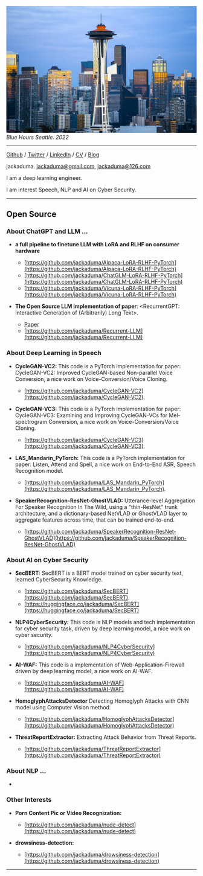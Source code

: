 ![](images/cover_4.jpeg)
*Blue Hours Seattle. 2022*

---


[Github](https://github.com/jackaduma) / [Twitter](https://twitter.com/jackaduma) / [LinkedIn]() / [CV](cv.pdf) / [Blog]()

jackaduma. jackaduma@gmail.com, jackaduma@126.com

I am a deep learning engineer.

I am interest Speech, NLP and AI on Cyber Security.


-----

## **Open Source**

### **About ChatGPT and LLM ...**

* **a full pipeline to finetune LLM with LoRA and RLHF on consumer hardware**
  * [https://github.com/jackaduma/Alpaca-LoRA-RLHF-PyTorch](https://github.com/jackaduma/Alpaca-LoRA-RLHF-PyTorch)
  * [https://github.com/jackaduma/ChatGLM-LoRA-RLHF-PyTorch](https://github.com/jackaduma/ChatGLM-LoRA-RLHF-PyTorch)
  * [https://github.com/jackaduma/Vicuna-LoRA-RLHF-PyTorch](https://github.com/jackaduma/Vicuna-LoRA-RLHF-PyTorch)

* **The Open Source LLM implementation of paper**: <RecurrentGPT: Interactive Generation of (Arbitrarily) Long Text>. 
  * [Paper](https://arxiv.org/pdf/2305.13304v1.pdf)
  * [https://github.com/jackaduma/Recurrent-LLM](https://github.com/jackaduma/Recurrent-LLM)

### **About Deep Learning in Speech**

* **CycleGAN-VC2:** This code is a PyTorch implementation for paper: CycleGAN-VC2: Improved CycleGAN-based Non-parallel Voice Conversion, a nice work on Voice-Conversion/Voice Cloning.
  * [https://github.com/jackaduma/CycleGAN-VC2](https://github.com/jackaduma/CycleGAN-VC2).

* **CycleGAN-VC3:** This code is a PyTorch implementation for paper: CycleGAN-VC3: Examining and Improving CycleGAN-VCs for Mel-spectrogram Conversion, a nice work on Voice-Conversion/Voice Cloning.
  * [https://github.com/jackaduma/CycleGAN-VC3](https://github.com/jackaduma/CycleGAN-VC3). 

* **LAS_Mandarin_PyTorch:** This code is a PyTorch implementation for paper: Listen, Attend and Spell, a nice work on End-to-End ASR, Speech Recognition model.
  * [https://github.com/jackaduma/LAS_Mandarin_PyTorch](https://github.com/jackaduma/LAS_Mandarin_PyTorch). 
* **SpeakerRecognition-ResNet-GhostVLAD:** Utterance-level Aggregation For Speaker Recognition In The Wild, using a "thin-ResNet" trunk architecture, and a dictionary-based NetVLAD or GhostVLAD layer to aggregate features across time, that can be trained end-to-end. 
  * [https://github.com/jackaduma/SpeakerRecognition-ResNet-GhostVLAD](https://github.com/jackaduma/SpeakerRecognition-ResNet-GhostVLAD)

### **About AI on Cyber Security**

* **SecBERT:** SecBERT is a BERT model trained on cyber security text, learned CyberSecurity Knowledge.
  * [https://github.com/jackaduma/SecBERT](https://github.com/jackaduma/SecBERT). 
  * [https://huggingface.co/jackaduma/SecBERT](https://huggingface.co/jackaduma/SecBERT)

* **NLP4CyberSecurity:** This code is NLP models and tech implementation for cyber security task, driven by deep learning model, a nice work on cyber security.
  * [https://github.com/jackaduma/NLP4CyberSecurity](https://github.com/jackaduma/NLP4CyberSecurity)

* **AI-WAF:** This code is a implementation of Web-Application-Firewall driven by deep learning model, a nice work on AI-WAF.
  * [https://github.com/jackaduma/AI-WAF](https://github.com/jackaduma/AI-WAF)

* **HomoglyphAttacksDetector** Detecting Homoglyph Attacks with CNN model using Computer Vision method. 
  * [https://github.com/jackaduma/HomoglyphAttacksDetector](https://github.com/jackaduma/HomoglyphAttacksDetector)

* **ThreatReportExtractor:** Extracting Attack Behavior from Threat Reports. 
  * [https://github.com/jackaduma/ThreatReportExtractor](https://github.com/jackaduma/ThreatReportExtractor)

### **About NLP ...**

* []()

### **Other Interests**

* **Porn Content Pic or Video Recognization:** 
  * [https://github.com/jackaduma/nude-detect](https://github.com/jackaduma/nude-detect)

* **drowsiness-detection:** 
  * [https://github.com/jackaduma/drowsiness-detection](https://github.com/jackaduma/drowsiness-detection)


-----

